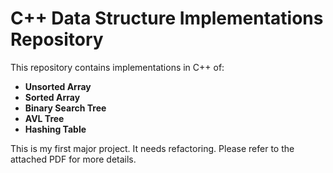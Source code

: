 # C++ Data Structure Implementations Repository

This repository contains implementations in C++ of:

- **Unsorted Array**
- **Sorted Array**
- **Binary Search Tree**
- **AVL Tree**
- **Hashing Table**

This is my first major project. It needs refactoring. Please refer to the attached PDF for more details.
